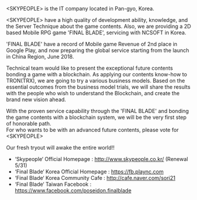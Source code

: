 \<SKYPEOPLE\> is the IT company located in Pan-gyo, Korea.

\<SKYPEOPLE\> have a high quality of development ability, knowledge, and the Server Technique about the game contents. Also, we are providing a 2D based Mobile RPG game 'FINAL BLADE', servicing with NCSOFT in Korea. 

'FINAL BLADE' have a record of Mobile game Revenue of 2nd place in Google Play, and now preparing the global service starting from the launch in China Region, June 2018. 

<SKYPEOPLE> Technical team would like to present the exceptional future contents bonding a game with a blockchain.
As applying our contents know-how to TRON(TRX), we are going to try a various business models. 
Based on the essential outcomes from the business model trials, we will share the results with the people who wish to understand the Blockchain, and create the brand new vision ahead.

With the proven service capability through the 'FINAL BLADE' and bonding the game contents with a blockchain system, we will be the very first step of honorable path.  
For who wants to be with an advanced future contents, please vote for \<SKYPEOPLE\>

Our fresh tryout will awake the entire world!!

+ ‘Skypeople‘ Official Homepage : <http://www.skypeople.co.kr/> (Renewal 5/31)
+ ‘Final Blade‘ Korea Official Homepage : <https://fb.plaync.com>
+ ‘Final Blade‘ Korea Community Cafe : <http://cafe.naver.com/sori21>
+ ‘Final Blade‘ Taiwan Facebook : <https://www.facebook.com/poseidon.finalblade>
